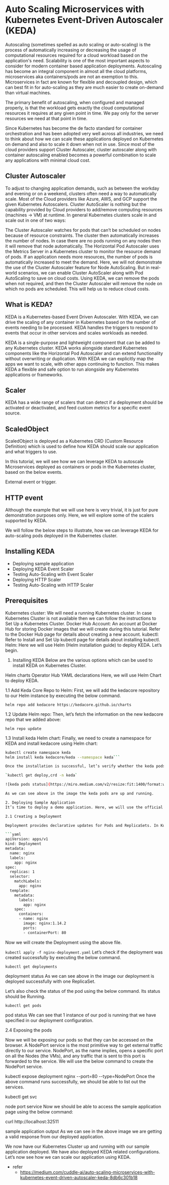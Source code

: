 # Auto Scaling Microservices with Kubernetes Event-Driven Autoscaler (KEDA)

Autoscaling (sometimes spelled as auto scaling or auto-scaling) is the process of automatically increasing or decreasing the usage of computational resources required for a cloud workload based on the application's need. Scalability is one of the most important aspects to consider for modern container based application deployments. Autoscaling has become an integral component in almost all the cloud platforms, microservices aka containers/pods are not an exemption to this. Microservices in fact are known for flexible and decoupled design, which can best fit in for auto-scaling as they are much easier to create on-demand than virtual machines.

The primary benefit of autoscaling, when configured and managed properly, is that the workload gets exactly the cloud computational resources it requires at any given point in time. We pay only for the server resources we need at that point in time.

Since Kubernetes has become the de facto standard for container orchestration and has been adopted very well across all industries, we need to think about how we can scale these applications deployed on Kubernetes on demand and also to scale it down when not in use. Since most of the cloud providers support Cluster Autoscaler, cluster autoscaler along with container autoscaling enabled becomes a powerful combination to scale any applications with minimal cloud cost.

## Cluster Autoscaler
To adjust to changing application demands, such as between the workday and evening or on a weekend, clusters often need a way to automatically scale. Most of the Cloud providers like Azure, AWS, and GCP support the given Kubernetes Autoscalers. Cluster AutoScaler is nothing but the capability provided by Cloud providers to add/remove computing resources (machines -> VM) at runtime. In general Kubernetes clusters scale in and scale out in one of two ways:

The Cluster Autoscaler watches for pods that can’t be scheduled on nodes because of resource constraints. The cluster then automatically increases the number of nodes. In case there are no pods running on any nodes then it will remove that node automatically.
The Horizontal Pod Autoscaler uses the Metrics Server in a Kubernetes cluster to monitor the resource demand of pods. If an application needs more resources, the number of pods is automatically increased to meet the demand.
Here, we will not demonstrate the use of the Cluster Autoscaler feature for Node AutoScaling. But in real-world scenarios, we can enable Cluster AutoScaler along with Pod AutoScaling to save on cloud costs. Using KEDA, we can remove the pods when not required, and then the Cluster Autoscaler will remove the node on which no pods are scheduled. This will help us to reduce cloud costs.

## What is KEDA?
KEDA is a Kubernetes-based Event Driven Autoscaler. With KEDA, we can drive the scaling of any container in Kubernetes based on the number of events needing to be processed. KEDA handles the triggers to respond to events that occur in other services and scales workloads as needed.

KEDA is a single-purpose and lightweight component that can be added to any Kubernetes cluster. KEDA works alongside standard Kubernetes components like the Horizontal Pod Autoscaler and can extend functionality without overwriting or duplication. With KEDA we can explicitly map the apps we want to scale, with other apps continuing to function. This makes KEDA a flexible and safe option to run alongside any Kubernetes applications or frameworks.

## Scaler
KEDA has a wide range of scalers that can detect if a deployment should be activated or deactivated, and feed custom metrics for a specific event source.

## ScaledObject
ScaledObject is deployed as a Kubernetes CRD (Custom Resource Definition) which is used to define how KEDA should scale our application and what triggers to use.

In this tutorial, we will see how we can leverage KEDA to autoscale Microservices deployed as containers or pods in the Kubernetes cluster, based on the below events.

External event or trigger.
## HTTP event
Although the example that we will use here is very trivial, it is just for pure demonstration purposes only. Here, we will explore some of the scalers supported by KEDA.

We will follow the below steps to illustrate, how we can leverage KEDA for auto-scaling pods deployed in the Kubernetes cluster.

## Installing KEDA
  - Deploying sample application
  - Deploying KEDA Event Scaler
  - Testing Auto-Scaling with Event Scaler
  - Deploying HTTP Scaler
  - Testing Auto-Scaling with HTTP Scaler
  
## Prerequisites

Kubernetes cluster: We will need a running Kubernetes cluster. In case Kubernetes Cluster is not available then we can follow the instructions to Set Up a Kubernetes Cluster.
Docker Hub Account: An account at Docker Hub for storing Docker images that we will create during this tutorial. Refer to the Docker Hub page for details about creating a new account.
kubectl: Refer to Install and Set Up kubectl page for details about installing kubectl.
Helm: Here we will use Helm (Helm installation guide) to deploy KEDA.
Let’s begin.

1. Installing KEDA
Below are the various options which can be used to install KEDA on Kubernetes Cluster.

Helm charts
Operator Hub
YAML declarations
Here, we will use Helm Chart to deploy KEDA.

1.1 Add Keda Core Repo to Helm: First, we will add the kedacore repository to our Helm instance by executing the below command.

`helm repo add kedacore https://kedacore.github.io/charts`

1.2 Update Helm repo: Then, let’s fetch the information on the new kedacore repo that we added above:

`helm repo update`

1.3 Install keda Helm chart: Finally, we need to create a namespace for KEDA and install kedacore using Helm chart:

```sh
kubectl create namespace keda
helm install keda kedacore/keda --namespace keda```

Once the installation is successful, let’s verify whether the keda pods are up and running by executing the below command.

`kubectl get deploy,crd -n keda`

![keda pods status](https://miro.medium.com/v2/resize:fit:1400/format:webp/1*dFaXEEYfre5XVfpJkjE0Cg.png)

As we can see above in the image the keda pods are up and running.

2. Deploying Sample Application
It’s time to deploy a demo application. Here, we will use the official latest nginx image at Kubernetes. To deploy the sample application, we will execute the below commands. It creates a ReplicaSet to bring up nginx Pods.

2.1 Creating a Deployment

Deployment provides declarative updates for Pods and ReplicaSets. In Kubernetes, a deployment is a method of launching a pod with containerized applications and ensuring that the necessary number of replicas is always running on the cluster. Let’s create a file nginx-deployment.yaml with the below content for our sample application. The file contains the deployment details for our sample application.

```yaml
apiVersion: apps/v1
kind: Deployment
metadata:
  name: nginx
  labels:
    app: nginx
spec:
  replicas: 1
  selector:
    matchLabels:
      app: nginx
  template:
    metadata:
      labels:
        app: nginx
    spec:
      containers:
      - name: nginx
        image: nginx:1.14.2
        ports:
        - containerPort: 80
```

Now we will create the Deployment using the above file.

`kubectl apply -f nginx-deployment.yaml`
Let’s check if the deployment was created successfully by executing the below command.

`kubectl get deployments`

deployment status
As we can see above in the image our deployment is deployed successfully with one ReplicaSet.

Let’s also check the status of the pod using the below command. Its status should be Running.

`kubectl get pods`

pod status
We can see that 1 instance of our pod is running that we have specified in our deployment configuration.

2.4 Exposing the pods

Now we will be exposing our pods so that they can be accessed on the browser. A NodePort service is the most primitive way to get external traffic directly to our service. NodePort, as the name implies, opens a specific port on all the Nodes (the VMs), and any traffic that is sent to this port is forwarded to the service. We will use the below command to create the NodePort service.

kubectl expose deployment nginx --port=80 --type=NodePort
Once the above command runs successfully, we should be able to list out the services.

kubectl get svc

node port service
Now we should be able to access the sample application page using the below command:

curl http://localhost:32511

sample application output
As we can see in the above image we are getting a valid response from our deployed application.

We now have our Kubernetes Cluster up and running with our sample application deployed. We have also deployed KEDA related configurations. Let’s now see how we can scale our application using KEDA.










- refer
  - https://medium.com/cuddle-ai/auto-scaling-microservices-with-kubernetes-event-driven-autoscaler-keda-8db6c301b18
